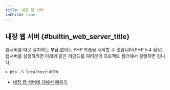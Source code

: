 ```yaml
---
title: 내장 웹 서버
isChild: true
---
```


## 내장 웹 서버 {#builtin_web_server_title}

웹서버를 따로 설치하는 부담 없이도 PHP 학습을 시작할 수 있습니다(PHP 5.4 필요). 웹서버를 실행하려면 아래와 같은 커맨드를 여러분의 프로젝트 폴더에서 실행하면 됩니다.

    > php -S localhost:8000

* [내장 웹 서버에 대해서 배우기][cli-server]

[cli-server]: http://www.php.net/manual/en/features.commandline.webserver.php
